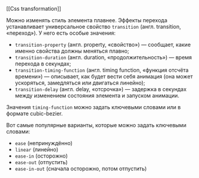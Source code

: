 [[Css transformation]]

Можно изменять стиль элемента плавнее. Эффекты перехода устанавливает универсальное свойство `transition` (англ. transition, «переход»). У него есть особые значения:

-   `transition-property` (англ. property, «свойство») — сообщает, какие именно свойства должны меняться плавно;
-   `transition-duration` (англ. duration, «продолжительность») — время перехода в секундах;
-   `transition-timing-function` (англ. timing function, «функция отсчёта времени») — описывает, как будет вести себя анимация (она может ускоряться, замедляться или двигаться линейно);
-   `transition-delay` (англ. delay, «отсрочка») — задержка в секундах между изменением состояния элемента и запуском анимации.

Значения `timing-function` можно задать ключевыми словами или в формате cubic-bezier.

Вот самые популярные варианты, которые можно задать ключевыми словами:

-   `ease` (непринуждённо)
-   `linear` (линейно)
-   `ease-in` (осторожно)
-   `ease-out` (отпустить)
-   `ease-in-out` (сначала осторожно, потом отпустить)